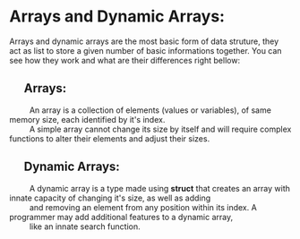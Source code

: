 # Arrays and Dynamic Arrays:
Arrays and dynamic arrays are the most basic form of data struture, they act as list to store a given number of basic informations together.
You can see how they work and what are their differences right bellow:
<br>

## &emsp; Arrays:
&emsp; &emsp; An array is a collection of elements (values or variables), of same memory size, each identified by it's index. <br>
&emsp; &emsp; A simple array cannot change its size by itself and will require complex functions to alter their elements and adjust their sizes.

## &emsp; Dynamic Arrays:
&emsp; &emsp; A dynamic array is a type made using **struct** that creates an array with innate capacity of changing it's size, as well as adding<br>
&emsp; &emsp; and removing an element from any position within its index. A programmer may add additional features to a dynamic array, <br>
&emsp; &emsp; like an innate search function.
